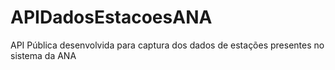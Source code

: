 # APIDadosEstacoesANA
API Pública desenvolvida para captura dos dados de estações presentes no sistema da ANA
